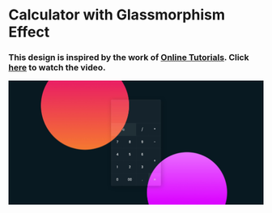 # Calculator with Glassmorphism Effect
### This design is inspired by the work of [Online Tutorials](https://www.youtube.com/@OnlineTutorialsYT). Click [here](https://youtu.be/NhcZh8Bwr30) to watch the video.

![preview img](/preview.jpeg)
